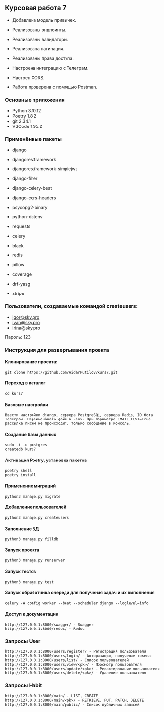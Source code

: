 ## Курсовая работа 7
- Добавлена модель привычек.
- Реализованы эндпоинты.
- Реализованы валидаторы.
- Реализована пагинация.
- Реализованы права доступа.
- Настроена интеграцию с Телеграм.
- Настоен CORS.



- Работа проверена с помощью Postman.

### Основные приложения
- Python 3.10.12
- Poetry 1.8.2
- git 2.34.1
- VSCode 1.95.2

### Применённые пакеты
- django
- djangorestframework
- djangorestframework-simplejwt
- django-filter
- django-celery-beat
- django-cors-headers
- psycopg2-binary
- python-dotenv
- requests
- celery
- black
- redis


- pillow
- coverage
- drf-yasg
- stripe

### Пользователи, создаваемые командой createusers:
- igor@sky.pro
- ivan@sky.pro
- irina@sky.pro

Пароль: 123

### Инструкция для развертывания проекта

#### Клонирование проекта:
```
git clone https://github.com/AidarPutilov/kurs7.git
```

#### Переход в каталог
```
cd kurs7
```

#### Базовые настройки
```
Ввести настройки django, сервера PostgreSQL, сервера Redis, ID бота Телеграм. Переименовать файл в .env. При параметре EMAIL_TEST=True рассылка писем не происходит, только сообщение в консоль.
```

#### Создание базы данных
```
sudo -i -u postgres
createdb kurs7
```

#### Активация Poetry, установка пакетов
```
poetry shell
poetry install
```

#### Применение миграций
```
python3 manage.py migrate
```

#### Добавление пользователей
```
python3 manage.py createusers
```

#### Заполнение БД
```
python3 manage.py filldb
```

#### Запуск проекта
```
python3 manage.py runserver
```

#### Запуск тестов
```
python3 manage.py test
```

#### Запуск обработчика очереди для получения задач и их выполнения
```
celery -A config worker --beat --scheduler django --loglevel=info
```

#### Доступ к документации
```
http://127.0.0.1:8000/swagger/ - Swagger
http://127.0.0.1:8000/redoc/ - Redoc
```

### Запросы User
```
http://127.0.0.1:8000/users/register/ - Регистрация пользователя
http://127.0.0.1:8000/users/login/ - Авторизация, получение токена
http://127.0.0.1:8000/users/list/ - Список пользователей
http://127.0.0.1:8000/users/view/<pk>/ - Просмотр пользователя
http://127.0.0.1:8000/users/update/<pk>/ - Редактирование пользователя
http://127.0.0.1:8000/users/delete/<pk>/ - Удаление пользователя
```

### Запросы Habit
```
http://127.0.0.1:8000/main/ - LIST, CREATE
http://127.0.0.1:8000/main/<pk>/ - RETRIEVE, PUT, PATCH, DELETE
http://127.0.0.1:8000/main/public/ - Список публичных записей
```
